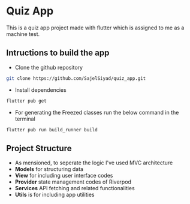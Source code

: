 # Quiz App

This is a quiz app project made with flutter which is assigned to me as a machine test.

## Intructions to build the app

- Clone the github repository

```Bash
git clone https://github.com/SajelSiyad/quiz_app.git
```

- Install dependencies

```Bash
flutter pub get
```

- For generating the Freezed classes run the below command in the terminal

```Bash
flutter pub run build_runner build
```

## Project Structure

- As mensioned, to seperate the logic I've used MVC architecture
- **Models** for structuring data
- **View** for including user interface codes
- **Provider** state management codes of Riverpod
- **Services** API fetching and related functionalities
- **Utils** is for including app utilities

